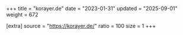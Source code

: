 +++
title = "korayer.de"
date = "2023-01-31"
updated = "2025-09-01"
weight = 672

[extra]
source = "https://korayer.de/"
ratio = 100
size = 1
+++
